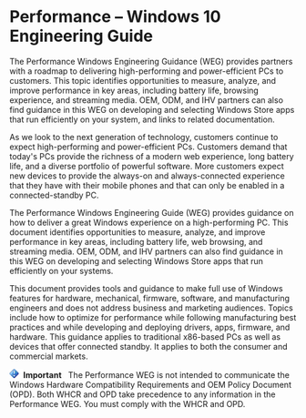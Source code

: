 
# Performance – Windows 10 Engineering Guide

The Performance Windows Engineering Guidance (WEG) provides partners
with a roadmap to delivering high-performing and power-efficient PCs to
customers. This topic identifies opportunities to measure, analyze,
and improve performance in key areas, including battery life, browsing
experience, and streaming media. OEM, ODM, and IHV partners can also
find guidance in this WEG on developing and selecting Windows Store apps
that run efficiently on your system, and links to related documentation.

As we look to the next generation of technology, customers continue to
expect high-performing and power-efficient PCs. Customers demand that
today's PCs provide the richness of a modern web experience, long
battery life, and a diverse portfolio of powerful software. More
customers expect new devices to provide the always-on and
always-connected experience that they have with their mobile phones and
that can only be enabled in a connected-standby PC.

The Performance Windows Engineering Guide (WEG) provides guidance on how
to deliver a great Windows experience on a high-performing PC. This
document identifies opportunities to measure, analyze, and improve
performance in key areas, including battery life, web browsing, and
streaming media. OEM, ODM, and IHV partners can also find guidance in
this WEG on developing and selecting Windows Store apps that run
efficiently on your systems.

This document provides tools and guidance to make full use of Windows
features for hardware, mechanical, firmware, software, and manufacturing
engineers and does not address business and marketing audiences. Topics
include how to optimize for performance while following manufacturing
best practices and while developing and deploying drivers, apps,
firmware, and hardware. This guidance applies to traditional x86-based
PCs as well as devices that offer connected standby. It applies to both
the consumer and commercial markets.

![Important](images/note-important.gif)**Important**&nbsp;&nbsp;&nbsp;The Performance WEG is not intended to communicate the Windows Hardware
Compatibility Requirements and OEM Policy Document (OPD). Both WHCR and
OPD take precedence to any information in the Performance WEG. You must
comply with the WHCR and OPD.

